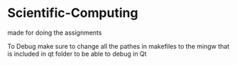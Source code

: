 # Scientific-Computing
made for doing the assignments

To Debug make sure to change all the pathes in makefiles to the mingw that is included in qt folder to be able to debug in Qt
